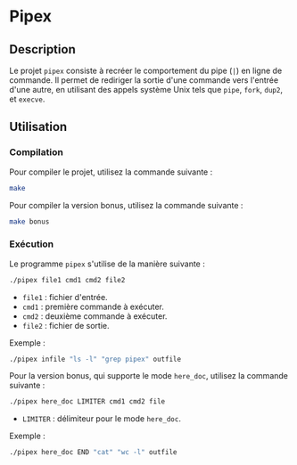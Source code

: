 # Pipex

## Description

Le projet `pipex` consiste à recréer le comportement du pipe (`|`) en ligne de commande. Il permet de rediriger la sortie d'une commande vers l'entrée d'une autre, en utilisant des appels système Unix tels que `pipe`, `fork`, `dup2`, et `execve`.

## Utilisation

### Compilation

Pour compiler le projet, utilisez la commande suivante :

```sh
make
```

Pour compiler la version bonus, utilisez la commande suivante :

```sh
make bonus
```

### Exécution

Le programme `pipex` s'utilise de la manière suivante :

```sh
./pipex file1 cmd1 cmd2 file2
```

- `file1` : fichier d'entrée.
- `cmd1` : première commande à exécuter.
- `cmd2` : deuxième commande à exécuter.
- `file2` : fichier de sortie.

Exemple :

```sh
./pipex infile "ls -l" "grep pipex" outfile
```

Pour la version bonus, qui supporte le mode `here_doc`, utilisez la commande suivante :

```sh
./pipex here_doc LIMITER cmd1 cmd2 file
```

- `LIMITER` : délimiteur pour le mode `here_doc`.

Exemple :

```sh
./pipex here_doc END "cat" "wc -l" outfile
```